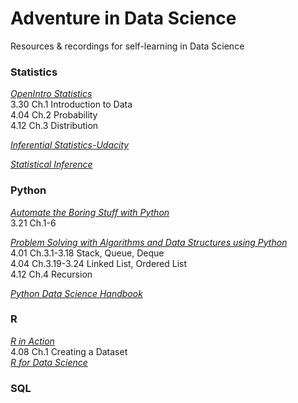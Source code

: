 # Adventure in Data Science
Resources & recordings for self-learning in Data Science 


### Statistics 
[*OpenIntro Statistics*](https://www.openintro.org/download.php?file=os3_tablet&referrer=/stat/textbook.php) <br>
3.30 Ch.1 Introduction to Data <br>
4.04 Ch.2 Probability <br>
4.12 Ch.3 Distribution <br>

[*Inferential Statistics-Udacity*](https://cn.udacity.com/course/intro-to-inferential-statistics--ud201)<br>

[*Statistical Inference*](https://fsalamri.files.wordpress.com/2015/02/casella_berger_statistical_inference1.pdf) <br>

### Python
[*Automate the Boring Stuff with Python*](https://automatetheboringstuff.com/) <br>
3.21 Ch.1-6 <br>

[*Problem Solving with Algorithms and Data Structures using Python*](https://interactivepython.org/runestone/static/pythonds/index.html) <br>
4.01 Ch.3.1-3.18 Stack, Queue, Deque <br>
4.04 Ch.3.19-3.24 Linked List, Ordered List <br>
4.12 Ch.4 Recursion <br>

[*Python Data Science Handbook*](https://jakevdp.github.io/PythonDataScienceHandbook/) <br>

### R
[*R in Action*](https://www.manning.com/books/r-in-action-second-edition?a_bid=5c2b1e1d&a_aid=RiA2ed) <br>
4.08 Ch.1 Creating a Dataset <br>
[*R for Data Science*](http://r4ds.had.co.nz/) <br>

### SQL
